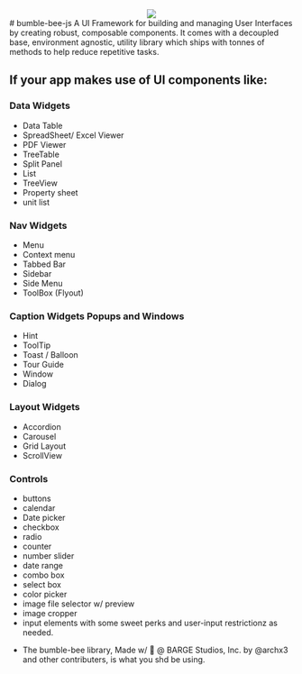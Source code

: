 <div style="text-align:center; width 100%"><img style="text-align:center; width 100%" src ="https://lh3.googleusercontent.com/1pVi_86WVsqT87d1M36nUB17aX67A7m0kZK5K0ERx9JqFQ7ZsOAXEmwmUsRon6sDfnPk2NFKcf7_-tarkvdClHvjoal2fHSBYgLCJ5buJ-YvREB9T1PHfDvvFez9yKUGfHbS5_xs" /></div>
# bumble-bee-js
A UI Framework for building and managing User Interfaces by creating robust, composable components.
It comes with a decoupled base, environment agnostic, utility library which ships with tonnes of methods 
to help reduce repetitive tasks.

If your app makes use of UI components like:
------------------------------ 

### Data Widgets
 - Data Table
 - SpreadSheet/ Excel Viewer
 - PDF Viewer
 - TreeTable
 - Split Panel
 - List
 - TreeView
 - Property sheet
 - unit list
 
### Nav Widgets
 - Menu
 - Context menu
 - Tabbed Bar
 - Sidebar
 - Side Menu
 - ToolBox (Flyout)
 
### Caption Widgets Popups and Windows
 - Hint
 - ToolTip
 - Toast / Balloon
 - Tour Guide
 - Window
 - Dialog
 
### Layout Widgets
 -  Accordion
 -  Carousel
 -  Grid Layout
 -  ScrollView
  
### Controls
 -  buttons
 -  calendar
 -  Date picker
 -  checkbox
 -  radio
 -  counter
 -  number slider
 -  date range
 -  combo box
 -  select box
 -  color picker
 -  image file selector w/ preview
 -  image cropper
 -  input elements with some sweet perks and user-input restrictionz as needed.
 
 * The bumble-bee library, Made w/ :yellow_heart: @ BARGE Studios, Inc. by @archx3 and other contributers, is what you shd be using.
 
 
